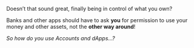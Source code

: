 Doesn’t that sound great, finally being in control of what you own?

Banks and other apps should have to ask **you** for permission to use your money and other assets, not the **other way around**!

_So how do you use Accounts and dApps…?_

